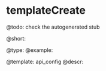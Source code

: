 templateCreate
=============

@todo:
	check the autogenerated stub


@short:
	

@type: 
@example:


@template:	api_config
@descr:


